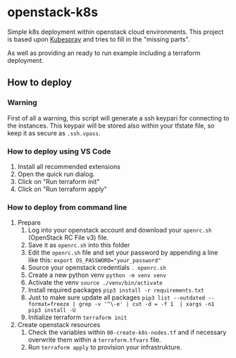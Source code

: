 # openstack-k8s

Simple k8s deployment within openstack cloud environments.
This project is based upon [Kubespray](https://github.com/kubernetes-sigs/kubespray.git)
and tries to fill in the "missing parts".

As well as providing an ready to run example including a terraform deployment.

## How to deploy

### Warning

First of all a warning, this script will generate a ssh keypari for connecting to the instances.
This keypair will be stored also within your tfstate file, so keep it as secure as `.ssh.vpass`.

### How to deploy using VS Code

1. Install all recommended extensions
1. Open the quick run dialog.
1. Click on "Run terraform init"
1. Click on "Run terraform apply"

### How to deploy from command line

1. Prepare
    1. Log into your openstack account and download your `openrc.sh` (OpenStack RC File v3) file.
    1. Save it as `openrc.sh` into this folder
    1. Edit the `openrc.sh` file and set your password by appending a line like this: `export OS_PASSWORD="your_password"`
    1. Source your openstack credentials `. openrc.sh`
    1. Create a new python venv `python -m venv venv`
    1. Activate the venv `source ./venv/bin/activate`
    1. Install required packages `pip3 install -r requirements.txt`
    1. Just to make sure update all packages `pip3 list --outdated --format=freeze | grep -v '^\-e' | cut -d = -f 1  | xargs -n1 pip3 install -U`
    1. Initialize terraform `terraform init`
1. Create openstack resources
    1. Check the variables within `00-create-k8s-nodes.tf` and if necessary overwrite them within a `terraform.tfvars` file.
    1. Run `terraform apply` to provision your infrastrukture.
